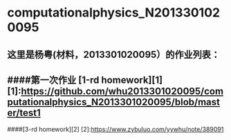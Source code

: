 # computationalphysics_N2013301020095
这里是杨粤(材料，2013301020095）的作业列表：
-------------------
####第一次作业
[1-rd homework][1]
[1]:https://github.com/whu2013301020095/computationalphysics_N2013301020095/blob/master/test1
-------------------
####[3-rd homework][2]
[2]:https://www.zybuluo.com/yywhu/note/389091
